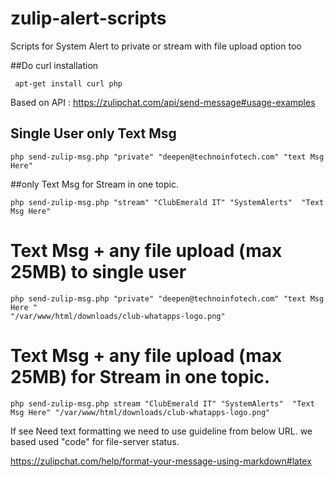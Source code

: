 # zulip-alert-scripts
Scripts for System Alert to private or stream with file upload option too


##Do curl installation
```
 apt-get install curl php
```
Based on API : https://zulipchat.com/api/send-message#usage-examples

## Single User only Text Msg 
```
php send-zulip-msg.php "private" "deepen@technoinfotech.com" "text Msg Here"
```
##only Text Msg for Stream in one topic.
```
php send-zulip-msg.php "stream" "ClubEmerald IT" "SystemAlerts"  "Text Msg Here"
```
#  Text Msg + any file upload (max 25MB) to single user
```
php send-zulip-msg.php "private" "deepen@technoinfotech.com" "text Msg Here " 
"/var/www/html/downloads/club-whatapps-logo.png"
```
#  Text Msg + any file upload (max 25MB) for Stream in one topic.
```
php send-zulip-msg.php stream "ClubEmerald IT" "SystemAlerts"  "Text Msg Here" "/var/www/html/downloads/club-whatapps-logo.png"
```
If see Need text formatting we need to use guideline from below URL. we based used "code" for file-server status.

https://zulipchat.com/help/format-your-message-using-markdown#latex



